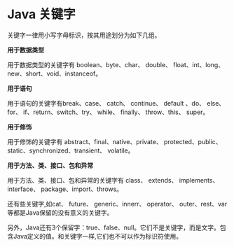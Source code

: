 # Java 关键字

关键字一律用小写字母标识，按其用途划分为如下几组。

**用于数据类型**

用于数据类型的关键字有 boolean、byte、char、 double、 float、int、long、new、short、void、instanceof。

**用于语句**

用于语句的关键字有break、case、 catch、 continue、 default 、do、 else、 for、 if、return、switch、try、 while、 finally、 throw、this、 super。

**用于修饰**

用于修饰的关键字有 abstract、final、native、private、 protected、public、static、synchronized、transient、 volatile。

**用于方法、类、接口、包和异常**

用于方法、类、接口、包和异常的关键字有 class、 extends、 implements、interface、 package、import、throws。

还有些关键字,如cat、 future、 generic、innerr、 operator、 outer、rest、var等都是Java保留的没有意义的关键字。

另外，Java还有3个保留字：true、false、null。它们不是关键字，而是文字。包含Java定义的值。和关键字一样,它们也不可以作为标识符使用。

